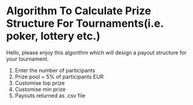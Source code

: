 # Algorithm To Calculate Prize Structure For Tournaments(i.e. poker, lottery etc.)

Hello, please enjoy this algorithm which will design a payout structure for your tournament.
  1. Enter the number of participants
  2. Prize pool = 5% of participants EUR
  3. Customise top prize
  4. Customise min prize
  5. Payouts returned as .csv file
